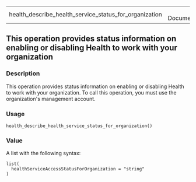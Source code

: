 <table style="width: 100%;">
<tbody>
<tr class="odd">
<td>health_describe_health_service_status_for_organization</td>
<td style="text-align: right;">R Documentation</td>
</tr>
</tbody>
</table>

## This operation provides status information on enabling or disabling Health to work with your organization

### Description

This operation provides status information on enabling or disabling
Health to work with your organization. To call this operation, you must
use the organization's management account.

### Usage

    health_describe_health_service_status_for_organization()

### Value

A list with the following syntax:

    list(
      healthServiceAccessStatusForOrganization = "string"
    )
